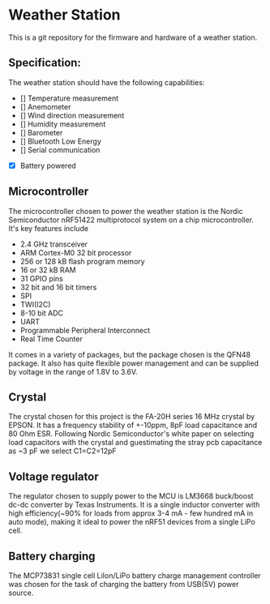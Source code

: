 Weather Station
======

This is a git repository for the firmware and hardware of a weather station.

Specification:
----

The weather station should have the following capabilities:

- [] Temperature measurement
- [] Anemometer
- [] Wind direction measurement
- [] Humidity measurement
- [] Barometer 
- [] Bluetooth Low Energy
- [] Serial communication
- [x] Battery powered

## Microcontroller

The microcontroller chosen to power the weather station is the Nordic
Semiconductor nRF51422 multiprotocol system on a chip microcontroller. It's key
features include

- 2.4 GHz transceiver
- ARM Cortex-M0 32 bit processor
- 256 or 128 kB flash program memory
- 16 or 32 kB RAM
- 31 GPIO pins
- 32 bit and 16 bit timers
- SPI
- TWI(I2C)
- 8-10 bit ADC
- UART
- Programmable Peripheral Interconnect
- Real Time Counter

It comes in a variety of packages, but the package chosen is the QFN48 package.
It also has quite flexible power management and can be supplied by voltage in
the range of 1.8V to 3.6V.

## Crystal

The crystal chosen for this project is the FA-20H series 16 MHz crystal by
EPSON. It has a frequency stability of +-10ppm, 8pF load capacitance and 80 Ohm
ESR. Following Nordic Semiconductor's white paper on selecting load capacitors
with the crystal and guestimating the stray pcb capacitance as ~3 pF we select C1=C2=12pF


## Voltage regulator

The regulator chosen to supply power to the MCU is LM3668 buck/boost dc-dc
converter by Texas Instruments. It is a single inductor converter with high
efficiency(~90% for loads from approx 3-4 mA - few hundred mA in auto mode),
making it ideal to power the nRF51 devices from a single LiPo cell.

## Battery charging

The MCP73831 single cell LiIon/LiPo battery charge management controller was
chosen for the task of charging the battery from USB(5V) power source.
